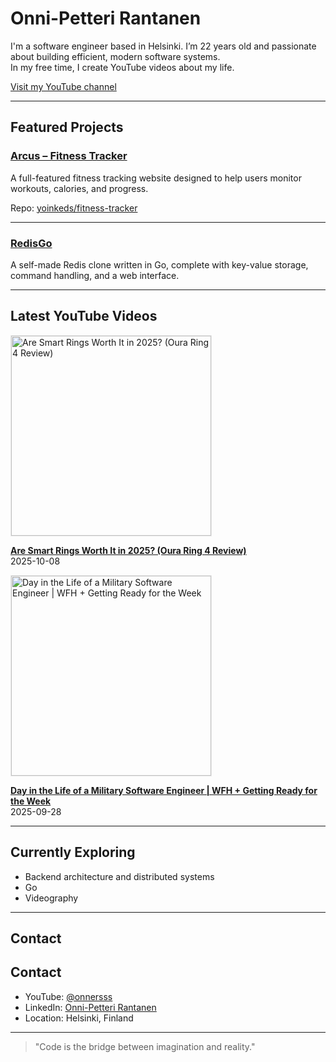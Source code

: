 # Onni-Petteri Rantanen

I'm a software engineer based in Helsinki. I’m 22 years old and passionate about building efficient, modern software systems.  
In my free time, I create YouTube videos about my life.

[Visit my YouTube channel](https://www.youtube.com/@onnersss)

---

## Featured Projects

### [Arcus – Fitness Tracker](https://arcus.fit)
A full-featured fitness tracking website designed to help users monitor workouts, calories, and progress.  

Repo: [yoinkeds/fitness-tracker](https://github.com/yoinkeds/fitness-tracker)

---

### [RedisGo](https://github.com/yoinkeds/redisgo)
A self-made Redis clone written in Go, complete with key-value storage, command handling, and a web interface.  

---

## Latest YouTube Videos

<!-- YOUTUBE-VIDEOS-START -->
<a href="https://www.youtube.com/watch?v=d5D556IQnFw" target="_blank" rel="noopener noreferrer">
  <img src="https://i.ytimg.com/vi/d5D556IQnFw/hqdefault.jpg" alt="Are Smart Rings Worth It in 2025? (Oura Ring 4 Review)" width="320" style="max-width:100%;height:auto;border:1px solid #eaeaea" />
</a>

**[Are Smart Rings Worth It in 2025? (Oura Ring 4 Review)](https://www.youtube.com/watch?v=d5D556IQnFw)**  
2025-10-08


<a href="https://www.youtube.com/watch?v=jPiLbsL5k88" target="_blank" rel="noopener noreferrer">
  <img src="https://i.ytimg.com/vi/jPiLbsL5k88/hqdefault.jpg" alt="Day in the Life of a Military Software Engineer | WFH + Getting Ready for the Week" width="320" style="max-width:100%;height:auto;border:1px solid #eaeaea" />
</a>

**[Day in the Life of a Military Software Engineer | WFH + Getting Ready for the Week](https://www.youtube.com/watch?v=jPiLbsL5k88)**  
2025-09-28

<!-- YOUTUBE-VIDEOS-END -->

---

## Currently Exploring
- Backend architecture and distributed systems  
- Go
- Videography

---

## Contact
## Contact
- YouTube: [@onnersss](https://www.youtube.com/@onnersss)  
- LinkedIn: [Onni-Petteri Rantanen](https://www.linkedin.com/in/onni-petteri-rantanen-994958199/)  
- Location: Helsinki, Finland  

---

> "Code is the bridge between imagination and reality."
